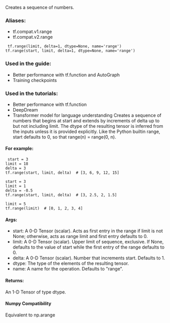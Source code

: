 Creates a sequence of numbers.
### Aliases:
- tf.compat.v1.range
- tf.compat.v2.range

```
 tf.range(limit, delta=1, dtype=None, name='range')
tf.range(start, limit, delta=1, dtype=None, name='range')
```
### Used in the guide:
- Better performance with tf.function and AutoGraph
- Training checkpoints
### Used in the tutorials:
- Better performance with tf.function
- DeepDream
- Transformer model for language understanding
Creates a sequence of numbers that begins at start and extends by increments of delta up to but not including limit.
The dtype of the resulting tensor is inferred from the inputs unless it is provided explicitly.
Like the Python builtin range, start defaults to 0, so that range(n) = range(0, n).
#### For example:

```
 start = 3
limit = 18
delta = 3
tf.range(start, limit, delta)  # [3, 6, 9, 12, 15]

start = 3
limit = 1
delta = -0.5
tf.range(start, limit, delta)  # [3, 2.5, 2, 1.5]

limit = 5
tf.range(limit)  # [0, 1, 2, 3, 4]
```
#### Args:
- start: A 0-D Tensor (scalar). Acts as first entry in the range if limit is not None; otherwise, acts as range limit and first entry defaults to 0.
- limit: A 0-D Tensor (scalar). Upper limit of sequence, exclusive. If None, defaults to the value of start while the first entry of the range defaults to 0.
- delta: A 0-D Tensor (scalar). Number that increments start. Defaults to 1.
- dtype: The type of the elements of the resulting tensor.
- name: A name for the operation. Defaults to "range".
#### Returns:
An 1-D Tensor of type dtype.
#### Numpy Compatibility
Equivalent to np.arange
